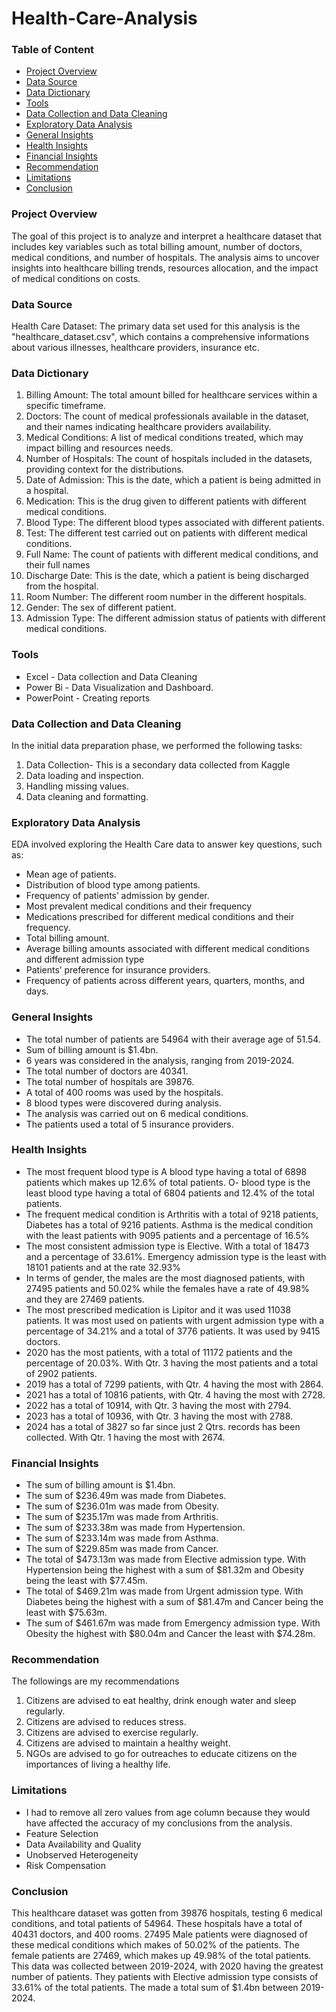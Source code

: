 # Health-Care-Analysis

### Table of Content
- [Project Overview](#project-overview)
- [Data Source](#data-source)
- [Data Dictionary](#data-dictionary)
- [Tools](#tools)
- [Data Collection and Data Cleaning](#data-collection-and-data-cleaning)
- [Exploratory Data Analysis](#exploratory-data-analysis)
- [General Insights](#general-insights)
- [Health Insights](#health-insights)
- [Financial Insights](#financial-insights)
- [Recommendation](#recommendation)
- [Limitations](#limitations)
- [Conclusion](#conclusion)

### Project Overview
The goal of this project is to analyze and interpret a healthcare dataset that includes key variables such as total billing amount, number of doctors, medical conditions, and number of hospitals. The analysis aims to uncover insights into healthcare billing trends, resources allocation, and the impact of medical conditions on costs.

### Data Source

Health Care Dataset: The primary data set used for this analysis is the "healthcare_dataset.csv", which contains a comprehensive informations about various illnesses, healthcare providers, insurance etc.

### Data Dictionary
1.	Billing Amount: The total amount billed for healthcare services within a specific timeframe.
2.	Doctors: The count of medical professionals available in the dataset, and their names indicating healthcare providers availability.
3.	Medical Conditions: A list of medical conditions treated, which may impact billing and resources needs.
4.	Number of Hospitals: The count of hospitals included in the datasets, providing context for the distributions.
5.	Date of Admission: This is the date, which a patient is being admitted in a hospital.
6.	Medication: This is the drug given to different patients with different medical conditions. 
7.	Blood Type: The different blood types associated with different patients.
8.	Test: The different test carried out on patients with different medical conditions.
9.	Full Name: The count of patients with different medical conditions, and their full names
10.	Discharge Date: This is the date, which a patient is being discharged from the hospital.
11.	Room Number: The different room number in the different hospitals.
12.	Gender: The sex of different patient.
13.	Admission Type: The different admission status of patients with different medical conditions.


### Tools

- Excel - Data collection and Data Cleaning
- Power Bi - Data Visualization and Dashboard.
- PowerPoint -  Creating reports

### Data Collection and Data Cleaning

In the initial data preparation phase, we performed the following tasks:

  1. Data Collection- This is a secondary data collected from Kaggle
  2. Data loading and inspection.
  3. Handling missing values.
  4. Data cleaning and formatting.

### Exploratory Data Analysis

EDA involved exploring the Health Care data to answer key questions, such as:

  - Mean age of patients.
  - Distribution of blood type among patients.
  - Frequency of patients’ admission by gender.
  -	Most prevalent medical conditions and their frequency
  -	Medications prescribed for different medical conditions and their frequency.
  -	Total billing amount.
  -	Average billing amounts associated with different medical conditions and different admission type
  -	Patients’ preference for insurance providers.
  -	Frequency of patients across different years, quarters, months, and days.

### General Insights
- The total number of patients are 54964 with their average age of 51.54.
- Sum of billing amount is $1.4bn.
- 6 years was considered in the analysis, ranging from 2019-2024.
- The total number of doctors are 40341.
- The total number of hospitals are 39876.
- A total of 400 rooms was used by the hospitals.
- 8 blood types were discovered during analysis.
- The analysis was carried out on 6 medical conditions.
- The patients used a total of 5 insurance providers.

### Health Insights
- The most frequent blood type is A blood type having a total of 6898 patients which makes up 12.6% of total patients. O- blood type is the least blood type having a total of 6804 patients and 12.4% of the total patients.
-	The frequent medical condition is Arthritis with a total of 9218 patients, Diabetes has a total of 9216 patients. Asthma is the medical condition with the least patients with 9095 patients and a percentage of 16.5%
-	The most consistent admission type is Elective. With a total of 18473 and a percentage of 33.61%. Emergency admission type is the least with 18101 patients and at the rate 32.93% 
-	In terms of gender, the males are the most diagnosed patients, with 27495 patients and 50.02% while the females have a rate of 49.98% and they are 27469 patients.
-	The most prescribed medication is Lipitor and it was used 11038 patients. It was most used on patients with urgent admission type with a percentage of 34.21% and a total of 3776 patients. It was used by 9415 doctors.
-	2020 has the most patients, with a total of 11172 patients and the percentage of 20.03%. With Qtr. 3 having the most patients and a total of 2902 patients. 
-	2019 has a total of 7299 patients, with Qtr. 4 having the most with 2864.
-	2021 has a total of 10816 patients, with Qtr. 4 having the most with 2728.
-	2022 has a total of 10914, with Qtr. 3 having the most with 2794.
-	2023 has a total of 10936, with Qtr. 3 having the most with 2788.
-	2024 has a total of 3827 so far since just 2 Qtrs. records has been collected. With Qtr. 1 having the most with 2674.

### Financial Insights
- The sum of billing amount is $1.4bn.
- The sum of $236.49m was made from Diabetes.
- The sum of $236.01m was made from Obesity.
- The sum of $235.17m was made from Arthritis.
- The sum of $233.38m was made from Hypertension.
- The sum of $233.14m was made from Asthma.
- The sum of $229.85m was made from Cancer.
- The total of $473.13m was made from Elective admission type. With Hypertension being the highest with a sum of $81.32m and Obesity being the least with $77.45m.
- The total of $469.21m was made from Urgent admission type. With Diabetes being the highest with a sum of $81.47m and Cancer being the least with $75.63m.
- The sum of $461.67m was made from Emergency admission type. With Obesity the highest with $80.04m and Cancer the least with $74.28m.

### Recommendation
The followings are my recommendations 
1.	Citizens are advised to eat healthy, drink enough water and sleep regularly. 
2.	Citizens are advised to reduces stress.
3.	Citizens are advised to exercise regularly.
4.	Citizens are advised to maintain a healthy weight.
5.	NGOs are advised to go for outreaches to educate citizens on the importances of living a healthy life.

### Limitations
- I had to remove all zero values from age column because they would have affected the accuracy of my conclusions from the analysis.
- Feature Selection
- Data Availability and Quality
- Unobserved Heterogeneity
- Risk Compensation

### Conclusion
This healthcare dataset was gotten from 39876 hospitals, testing 6 medical conditions, and total patients of 54964. These hospitals have a total of 40431 doctors, and 400 rooms. 27495 Male patients were diagnosed of these medical conditions which makes of 50.02% of the patients. The female patients are 27469, which makes up 49.98% of the total patients. This data was collected between 2019-2024, with 2020 having the greatest number of patients. They patients with Elective admission type consists of 33.61% of the total patients. The made a total sum of $1.4bn between 2019-2024.
